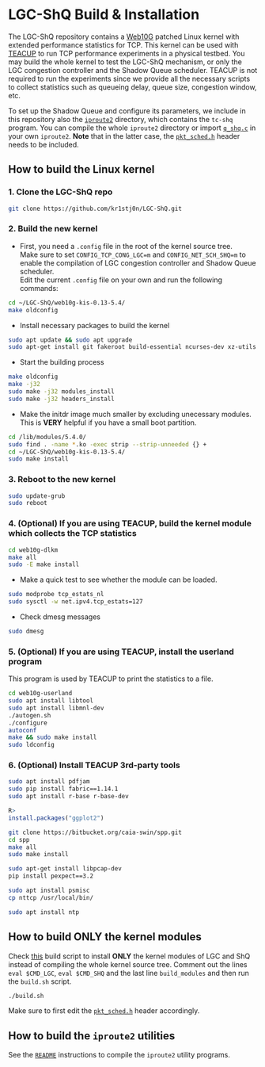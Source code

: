 # LGC-ShQ Build & Installation

The LGC-ShQ repository contains a <a
href="https://wiki.geant.org/display/public/EK/WebTenG">Web10G</a> patched Linux
kernel with extended performance statistics for TCP. This kernel can be used
with <a href="http://caia.swin.edu.au/tools/teacup/">TEACUP</a> to run TCP
performance experiments in a physical testbed. You may build the whole kernel to
test the LGC-ShQ mechanism, or only the LGC congestion controller and the Shadow
Queue scheduler. TEACUP is not required to run the experiments since we provide
all the necessary scripts to collect statistics such as queueing delay, queue
size, congestion window, etc.</br>

To set up the Shadow Queue and configure its parameters, we include in this
repository also the
[`iproute2`](<https://github.com/kr1stj0n/LGC-ShQ/tree/main/iproute2>)
directory, which contains the `tc-shq` program. You can compile the whole
`iproute2` directory or import
[`q_shq.c`](<https://github.com/kr1stj0n/LGC-ShQ/blob/main/iproute2/tc/q_shq.c>)
in your own `iproute2`. **Note** that in the latter case, the
[`pkt_sched.h`](<https://github.com/kr1stj0n/LGC-ShQ/blob/main/iproute2/include/uapi/linux/pkt_sched.h>)
header needs to be included.

## How to build the Linux kernel

### 1. Clone the LGC-ShQ repo

```bash
git clone https://github.com/kr1stj0n/LGC-ShQ.git
```

### 2. Build the new kernel

- First, you need a `.config` file in the root of the kernel source tree.<br/>
  Make sure to set `CONFIG_TCP_CONG_LGC=m` and `CONFIG_NET_SCH_SHQ=m` to enable
  the compilation of LGC congestion controller and Shadow Queue scheduler.<br/>
  Edit the current `.config` file on your own and run the following commands:

```bash
cd ~/LGC-ShQ/web10g-kis-0.13-5.4/
make oldconfig
```

- Install necessary packages to build the kernel

```bash
sudo apt update && sudo apt upgrade
sudo apt-get install git fakeroot build-essential ncurses-dev xz-utils libssl-dev bc flex libelf-dev bison
```

- Start the building process

```bash
make oldconfig
make -j32
sudo make -j32 modules_install
sudo make -j32 headers_install
```

- Make the initdr image much smaller by excluding unecessary modules.<br/>
This is **VERY** helpful if you have a small boot partition.

```bash
cd /lib/modules/5.4.0/
sudo find . -name *.ko -exec strip --strip-unneeded {} +
cd ~/LGC-ShQ/web10g-kis-0.13-5.4/
sudo make install
```

### 3. Reboot to the new kernel

```bash
sudo update-grub
sudo reboot
```

### 4. (Optional) If you are using TEACUP, build the kernel module which collects the TCP statistics

```bash
cd web10g-dlkm
make all
sudo -E make install
```

- Make a quick test to see whether the module can be loaded.

```bash
sudo modprobe tcp_estats_nl
sudo sysctl -w net.ipv4.tcp_estats=127
```
- Check dmesg messages

```bash
sudo dmesg
```

### 5. (Optional) If you are using TEACUP, install the userland program

This program is used by TEACUP to print the statistics to a file.

```bash
cd web10g-userland
sudo apt install libtool
sudo apt install libmnl-dev
./autogen.sh
./configure
autoconf
make && sudo make install
sudo ldconfig
```

###  6. (Optional) Install TEACUP 3rd-party tools

```bash
sudo apt install pdfjam
sudo pip install fabric==1.14.1
sudo apt install r-base r-base-dev
```

```R
R>
install.packages("ggplot2")
```

```bash
git clone https://bitbucket.org/caia-swin/spp.git
cd spp
make all
sudo make install

sudo apt-get install libpcap-dev
pip install pexpect==3.2

sudo apt install psmisc
cp nttcp /usr/local/bin/

sudo apt install ntp
```

## How to build **ONLY** the kernel modules

Check
[this](<https://github.com/kr1stj0n/LGC-ShQ/blob/main/web10g-kis-0.13-5.4/tools/lgc-shq/build.sh>)
build script to install **ONLY** the kernel modules of LGC and ShQ instead of
compiling the whole kernel source tree. Comment out the lines `eval $CMD_LGC`,
`eval $CMD_SHQ` and the last line `build_modules` and then run the `build.sh` script.

```bash
./build.sh
```

Make sure to first edit the
[`pkt_sched.h`](<https://github.com/kr1stj0n/LGC-ShQ/blob/main/web10g-kis-0.13-5.4/include/uapi/linux/pkt_sched.h>)
header accordingly.

## How to build the `iproute2` utilities

See the
[`README`](<https://github.com/kr1stj0n/LGC-ShQ/blob/main/iproute2/README>)
instructions to compile the `iproute2` utility programs.

